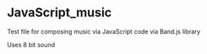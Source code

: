 # JavaScript_music

Test file for composing music via JavaScript code via Band.js library

Uses 8 bit sound